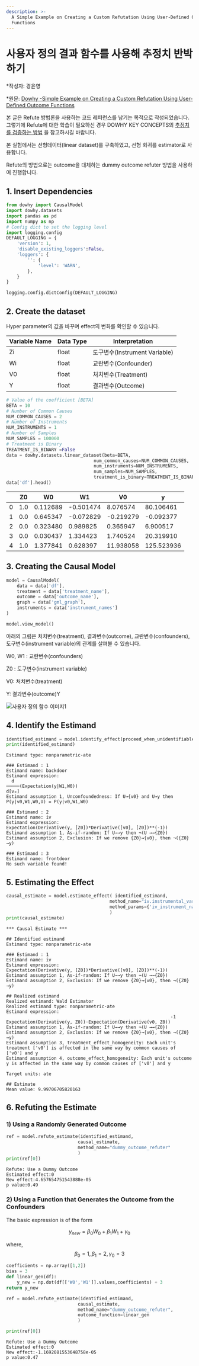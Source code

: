 ```yaml
---
description: >-
  A Simple Example on Creating a Custom Refutation Using User-Defined Outcome
  Functions
---
```


# 사용자 정의 결과 함수를 사용해 추정치 반박하기

*작성자: 경윤영

*원문: [Dowhy -Simple Example on Creating a Custom Refutation Using User-Defined Outcome Functions](https://microsoft.github.io/dowhy/example_notebooks/dowhy_demo_dummy_outcome_refuter.html) 

본 글은 Refute 방법론을 사용하는 코드 레퍼런스를 남기는 목적으로 작성되었습니다. 그렇기에 Refute에 대한 학습이 필요하신 경우 DOWHY KEY CONCEPTS의 [추정치를 검증하는 방법](https://playinpap.gitbook.io/dowhy/dowhy-key-concepts/sensitivity-analysis) 을 참고하시길 바랍니다. 

본 실험에서는 선형데이터(linear dataset)를 구축하였고, 선형 회귀를 estimator로 사용합니다. 

Refute의 방법으로는  outcome을 대체하는 dummy outcome refuter 방법을 사용하여 진행합니다. 

## 1. Insert Dependencies

```python
from dowhy import CausalModel
import dowhy.datasets
import pandas as pd 
import numpy as np 
# Config dict to set the logging level
import logging.config
DEFAULT_LOGGING = {
    'version': 1,
    'disable_existing_loggers':False,
    'loggers': {
        '': {
            'level': 'WARN',
        },
    }
}

logging.config.dictConfig(DEFAULT_LOGGING)
```

## 2. Create the dataset

Hyper parameter의 값을 바꾸며 effect의 변화를 확인할 수 있습니다. 

| Variable Name | Data Type | Interpretation |
| --- | --- | --- |
| Zi | float | 도구변수(Instrument Variable) |
| Wi | float | 교란변수(Confounder) |
| V0 | float | 처치변수(Treatment) |
| Y | float | 결과변수(Outcome) |

```python
# Value of the coefficient [BETA]
BETA = 10
# Number of Common Causes
NUM_COMMON_CAUSES = 2
# Number of Instruments
NUM_INSTRUMENTS = 1
# Number of Samples
NUM_SAMPLES = 100000
# Treatment is Binary
TREATMENT_IS_BINARY =False
data = dowhy.datasets.linear_dataset(beta=BETA,
                                 num_common_causes=NUM_COMMON_CAUSES,
                                 num_instruments=NUM_INSTRUMENTS,
                                 num_samples=NUM_SAMPLES,
                                 treatment_is_binary=TREATMENT_IS_BINARY)
data['df'].head()
```

|  | Z0 | W0 | W1 | V0 | y |
| --- | --- | --- | --- | --- | --- |
| 0 | 1.0 | 0.112689 | -0.501474 | 8.076574 | 80.106461 |
| 1 | 0.0 | 0.645347 | -0.072829 | -0.219279 | -0.092377 |
| 2 | 0.0 | 0.323480 | 0.989825 | 0.365947 | 6.900517 |
| 3 | 0.0 | 0.030437 | 1.334423 | 1.740524 | 20.319910 |
| 4 | 1.0 | 1.377841 | 0.628397 | 11.938058 | 125.523936 |

## 3. Creating the Causal Model

```python
model = CausalModel(
    data = data['df'],
    treatment = data['treatment_name'],
    outcome = data['outcome_name'],
    graph = data['gml_graph'],
    instruments = data['instrument_names']
)

model.view_model()
```

아래의 그림은 처치변수(treatment), 결과변수(outcome), 교란변수(confounders), 도구변수(instrument variable)의 관계를 살펴볼 수 있습니다. 

W0, W1 : 교란변수(confounders)

Z0 : 도구변수(instrument variable)

V0: 처치변수(treatment)

Y: 결과변수(outcome)Y

![사용자 정의 함수 이미지1](https://user-images.githubusercontent.com/39981604/153433647-39b2fd58-d7f1-485c-9f5e-39e1aa8e8899.png)

## 4. Identify the Estimand

```python
identified_estimand = model.identify_effect(proceed_when_unidentifiable=True)
print(identified_estimand)
```

```
Estimand type: nonparametric-ate

### Estimand : 1
Estimand name: backdoor
Estimand expression:
  d
─────(Expectation(y|W1,W0))
d[v₀]
Estimand assumption 1, Unconfoundedness: If U→{v0} and U→y then P(y|v0,W1,W0,U) = P(y|v0,W1,W0)

### Estimand : 2
Estimand name: iv
Estimand expression:
Expectation(Derivative(y, [Z0])*Derivative([v0], [Z0])**(-1))
Estimand assumption 1, As-if-random: If U→→y then ¬(U →→{Z0})
Estimand assumption 2, Exclusion: If we remove {Z0}→{v0}, then ¬({Z0}→y)

### Estimand : 3
Estimand name: frontdoor
No such variable found!
```

## 5. Estimating the Effect

```python
causal_estimate = model.estimate_effect( identified_estimand,
                                       method_name="iv.instrumental_variable",
                                       method_params={'iv_instrument_name':'Z0'}
                                       )
print(causal_estimate)
```

```
*** Causal Estimate ***

## Identified estimand
Estimand type: nonparametric-ate

### Estimand : 1
Estimand name: iv
Estimand expression:
Expectation(Derivative(y, [Z0])*Derivative([v0], [Z0])**(-1))
Estimand assumption 1, As-if-random: If U→→y then ¬(U →→{Z0})
Estimand assumption 2, Exclusion: If we remove {Z0}→{v0}, then ¬({Z0}→y)

## Realized estimand
Realized estimand: Wald Estimator
Realized estimand type: nonparametric-ate
Estimand expression:
                                                              -1
Expectation(Derivative(y, Z0))⋅Expectation(Derivative(v0, Z0))
Estimand assumption 1, As-if-random: If U→→y then ¬(U →→{Z0})
Estimand assumption 2, Exclusion: If we remove {Z0}→{v0}, then ¬({Z0}→y)
Estimand assumption 3, treatment_effect_homogeneity: Each unit's treatment ['v0'] is affected in the same way by common causes of ['v0'] and y
Estimand assumption 4, outcome_effect_homogeneity: Each unit's outcome y is affected in the same way by common causes of ['v0'] and y

Target units: ate

## Estimate
Mean value: 9.99706705820163
```

## 6. Refuting the Estimate

### 1) Using a Randomly Generated Outcome

```python
ref = model.refute_estimate(identified_estimand,
                           causal_estimate,
                           method_name="dummy_outcome_refuter"
                           )
print(ref[0])
```

```
Refute: Use a Dummy Outcome
Estimated effect:0
New effect:4.657654751543888e-05
p value:0.49

```

### 2) Using a Function that Generates the Outcome from the Confounders

The basic expression is of the form 

$$y_{new} = \beta_0W_0 + \beta_1W_1 + \gamma_0$$

where, $$\beta_0 = 1, \beta_1 = 2, \gamma_0 = 3$$

```python
coefficients = np.array([1,2])
bias = 3
def linear_gen(df):
    y_new = np.dot(df[['W0','W1']].values,coefficients) + 3
return y_new
```

```python
ref = model.refute_estimate(identified_estimand,
                           causal_estimate,
                           method_name="dummy_outcome_refuter",
                           outcome_function=linear_gen
                           )

print(ref[0])
```

```
Refute: Use a Dummy Outcome
Estimated effect:0
New effect:-1.1692081553648758e-05
p value:0.47

```
